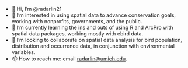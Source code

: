 - 👋 Hi, I’m @radarlin21
- 👀 I’m interested in using spatial data to advance conservation goals, working with nonprofits, governments, and the public.
- 🌱 I’m currently learning the ins and outs of using R and ArcPro with spatial data packages, working mostly with ebird data.
- 💞️ I’m looking to collaborate on spatial data analysis for bird population, distribution and occurrence data, in conjunction with environmental variables. 
- 📫 How to reach me: email radarlin@umich.edu.

<!---
radarlin21/radarlin21 is a ✨ special ✨ repository because its `README.md` (this file) appears on your GitHub profile.
You can click the Preview link to take a look at your changes.
--->
